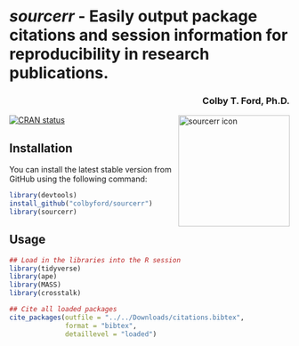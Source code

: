 # *sourcerr* - Easily output package citations and session information for reproducibility in research publications.

<h3 align = "right">Colby T. Ford, Ph.D.</h3>

<img align="right" src="https://raw.githubusercontent.com/colbyford/sourcerr/master/img/sourcerr_hex.png" alt="sourcerr icon" width="200">

[![CRAN status](https://www.r-pkg.org/badges/version/sourcerr)](https://cran.r-project.org/package=sourcerr)

## Installation

You can install the latest stable version from GitHub using the following command:
```r
library(devtools)
install_github("colbyford/sourcerr")
library(sourcerr)
```

## Usage

```r
## Load in the libraries into the R session
library(tidyverse)
library(ape)
library(MASS)
library(crosstalk)

## Cite all loaded packages
cite_packages(outfile = "../../Downloads/citations.bibtex",
              format = "bibtex",
              detaillevel = "loaded")
```
